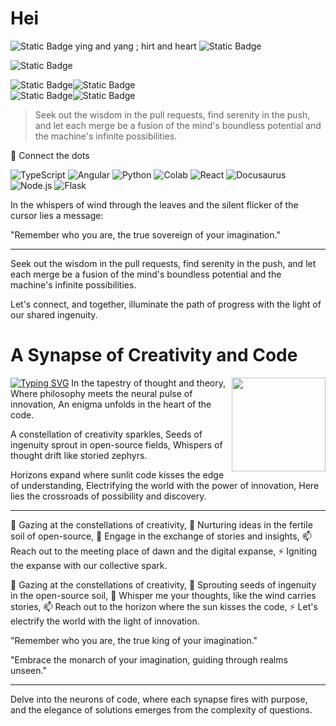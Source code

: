 # Hei 
![Static Badge](https://img.shields.io/badge/🤍_-blue)
  ying and yang ;
  hirt and heart
![Static Badge](https://img.shields.io/badge/_💙-white)

![Static Badge](https://img.shields.io/badge/_💙_-_🩶_-blue) <br>

![Static Badge](https://img.shields.io/badge/_💙_-_🩶_-blue)![Static Badge](https://img.shields.io/badge/_💙_-_🩶_-blue) <br>
![Static Badge](https://img.shields.io/badge/_💙_-_🩶_-blue)![Static Badge](https://img.shields.io/badge/_💙_-_🩶_-blue)


> Seek out the wisdom in the pull requests,
> find serenity in the push,
> and let each merge be a fusion of the mind's boundless potential
> and the machine's infinite possibilities.




🔗 Connect the dots

![TypeScript](https://img.shields.io/badge/-TypeScript-3178C6?style=plastic&logo=typescript&logoColor=white)
![Angular](https://img.shields.io/badge/-Angular-DD0031?style=plastic&logo=angular&logoColor=white)
![Python](https://img.shields.io/badge/-Python-3776AB?style=plastic&logo=python&logoColor=white)
![Colab](https://img.shields.io/badge/-Colab-F9AB00?style=plastic&logo=googlecolab&color=525252)
![React](https://img.shields.io/badge/-React-61DAFB?style=plastic&logo=react&logoColor=white)
![Docusaurus](https://img.shields.io/badge/-Docusaurus-2E8555?style=plastic&logo=docusaurus&logoColor=white)
![Node.js](https://img.shields.io/badge/-Node.js-43853D?style=plastic&logo=node.js&logoColor=white)
![Flask](https://img.shields.io/badge/-Flask-000000?style=plastic&logo=flask&logoColor=white)


In the whispers of wind through the leaves and the silent flicker of the cursor lies a message: 

"Remember who you are, the true sovereign of your imagination."

---

Seek out the wisdom in the pull requests, find serenity in the push, and let each merge be a fusion of the mind's boundless potential and the machine's infinite possibilities.

Let's connect, and together, illuminate the path of progress with the light of our shared ingenuity.











# A Synapse of Creativity and Code

<img src="[elegant-sticker.png](https://github.com/dam-ari/dam-ari/assets/82123617/1232a5e3-ef6f-4c7c-9f04-f9d6a059be47)" align="right" width="150" />


[![Typing SVG](https://readme-typing-svg.herokuapp.com?font=Annie+Use+Your+Telescope&duration=2500&pause=500&color=1DBEAC&background=3C3C3C00&vCenter=true&multiline=true&random=false&width=448&height=400&lines=%3E+In+the+tapestry+of+thought+and+theory%2C;%3E+Where+philosophy+meets+the+neural+pulse+of+innovation%2C;%3E+An+enigma+unfolds+in+the+heart+of+the+code.;%3E;%3E+A+constellation+of+creativity+sparkles%2C;%3E+Whispers+of+thought+drift+like+storied+zephyrs.;%3E;%3E+Horizons+expand+where+sunlit+code+kisses+the+edge+of+understanding%2C;%3E+Electrifying+the+world+with+the+power+of+innovation%2C;%3E+Here+lies+the+crossroads+of+possibility+and+discovery.;%3E)](https://git.io/typing-svg)
In the tapestry of thought and theory,
Where philosophy meets the neural pulse of innovation,
An enigma unfolds in the heart of the code.

A constellation of creativity sparkles,
Seeds of ingenuity sprout in open-source fields,
Whispers of thought drift like storied zephyrs.

Horizons expand where sunlit code kisses the edge of understanding,
Electrifying the world with the power of innovation,
Here lies the crossroads of possibility and discovery.

---

🔭 Gazing at the constellations of creativity,
🌱 Nurturing ideas in the fertile soil of open-source,
💬 Engage in the exchange of stories and insights,
📫 Reach out to the meeting place of dawn and the digital expanse,
⚡ Igniting the expanse with our collective spark.


🔭 Gazing at the constellations of creativity,
🌱 Sprouting seeds of ingenuity in the open-source soil,
💬 Whisper me your thoughts, like the wind carries stories,
📫 Reach out to the horizon where the sun kisses the code,
⚡ Let's electrify the world with the light of innovation.

"Remember who you are, the true king of your imagination."

"Embrace the monarch of your imagination, guiding through realms unseen."

---

Delve into the neurons of code, where each synapse fires with purpose, and the elegance of solutions emerges from the complexity of questions.
